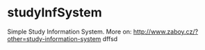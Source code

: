 # studyInfSystem
Simple Study Information System. More on: http://www.zaboy.cz/?other=study-information-system 
dffsd
